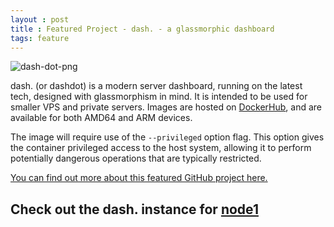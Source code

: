 ```yaml
---
layout : post
title : Featured Project - dash. - a glassmorphic dashboard
tags: feature
---
```


![dash-dot-png]

dash. (or dashdot) is a modern server dashboard, running on the latest tech, designed with glassmorphism in mind. It is intended to be used for smaller VPS and private servers. Images are hosted on [DockerHub][dockerhub], and are available for both AMD64 and ARM devices.

The image will require use of the `--privileged` option flag. This option gives the container privileged access to the host system, allowing it to perform potentially dangerous operations that are typically restricted.

[You can find out more about this featured GitHub project here.][github]

## Check out the dash. instance for [node1][node1]

[node1]:https://node1.michaellamb.dev
[github]:https://github.com/MauriceNino/dashdot
[dockerhub]:https://hub.docker.com/r/mauricenino/dashdot
[dash-dot-png]:https://github.com/MauriceNino/dashdot/blob/main/.github/images/banner_muted.png?raw=true
